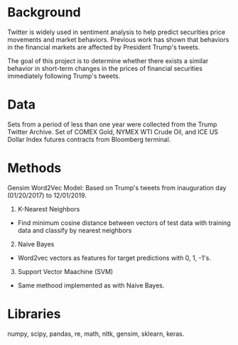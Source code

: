 # Background

Twitter is widely used in sentiment analysis to help predict securities price movements and market behaviors.
Previous work has shown that behaviors in the financial markets are affected by President Trump's tweets.

The goal of this project is to determine whether there exists a similar behavior in short-term changes in the prices of financial securities immediately following Trump's tweets.

# Data
Sets from a period of less than one year were collected from the Trump Twitter Archive.
Set of COMEX Gold, NYMEX WTI Crude Oil, and ICE US Dollar Index futures contracts from Bloomberg terminal.

# Methods
Gensim Word2Vec Model: Based on Trump's tweets from inauguration day (01/20/2017) to 12/01/2019.
1. K-Nearest Neighbors
- Find minimum cosine distance between vectors of test data with training data and classify by nearest neighbors
2. Naive Bayes
- Word2vec vectors as features for target predictions with 0, 1, -1's.
3. Support Vector Maachine (SVM)
- Same methood implemented as with Naive Bayes.

# Libraries
numpy, scipy, pandas, re, math, nltk, gensim, sklearn, keras.
